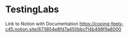 # TestingLabs
Link to Notion with Documentation https://cooing-feels-c45.notion.site/673854e8fd7a450bbcf14b498f9a8000
